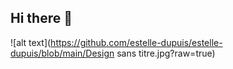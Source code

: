 ## Hi there 👋
![alt text](https://github.com/estelle-dupuis/estelle-dupuis/blob/main/Design sans titre.jpg?raw=true)
